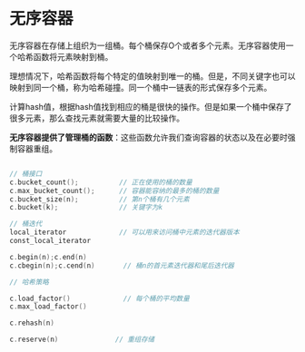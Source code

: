 # 无序容器

无序容器在存储上组织为一组桶。每个桶保存O个或者多个元素。无序容器使用一个哈希函数将元素映射到桶。

理想情况下，哈希函数将每个特定的值映射到唯一的桶。但是，不同关键字也可以映射到同一个桶，称为哈希碰撞。同一个桶中一链表的形式保存多个元素。

计算hash值，根据hash值找到相应的桶是很快的操作。但是如果一个桶中保存了很多元素，那么查找元素就需要大量的比较操作。


**无序容器提供了管理桶的函数**：这些函数允许我们查询容器的状态以及在必要时强制容器重组。

```c++

// 桶接口
c.bucket_count();          // 正在使用的桶的数量
c.max_bucket_count();      // 容器能容纳的最多的桶的数量
c.bucket_size(n);          // 第n个桶有几个元素
c.bucket(k);               // 关键字为k

// 桶迭代
local_iterator             // 可以用来访问桶中元素的迭代器版本
const_local_iterator

c.begin(n);c.end(n)
c.cbegin(n);c.cend(n)       // 桶n的首元素迭代器和尾后迭代器

// 哈希策略

c.load_factor()             // 每个桶的平均数量
c.max_load_factor()         

c.rehash(n)

c.reserve(n)              // 重组存储
 

```